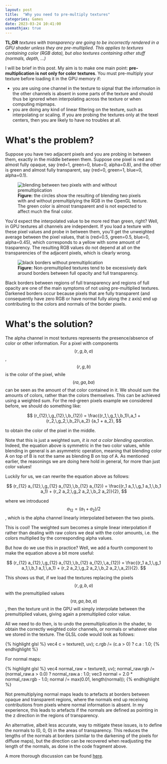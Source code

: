 ```yaml
---
layout: post
title:  "Why you need to pre-multiply textures"
categories: Games
date: 2023-03-24 10:41:00
usemathjax: true
---
```


**TL;DR** *textures with transparency are going to be incorrectly rendered in a GPU shader
unless they are pre-multiplied. This applies to textures containing color (RGB data),
but also textures containing other stuff (normals, depth, ...)*

I will be brief in this post. My aim is to make one main point:
**pre-multiplication is not only for color textures**.
You must pre-multiply your texture before loading it in the GPU memory if:

- you are using one channel in the texture to signal that the information
  in the other channels is absent in some parts of the texture and should thus
  be ignored when interpolating across the texture or when computing mipmaps.
- you are doing any kind of linear filtering on the texture, such as interpolating or scaling.
  If you are probing the textures only at the texel centers, then you are likely to have
  no troubles at all.

# What's the problem?

Suppose you have two adjacent pixels and you are probing in between them, exactly in the
middle between them. Suppose one pixel is red and almost fully opaque, say
(red=1, green=0, blue=0, alpha=0.8), and the other is green and almost fully transparent,
say (red=0, green=1, blue=0, alpha=0.1).

<figure>
  <img src="{{site.url}}/assets/premultiplication.svg"
       alt="blending between two pixels with and without premultiplication"/>
  <figcaption><strong>Figure:</strong> the circles show the resulting of blending two pixels
    with and without premultiplying the RGB in the OpenGL texture. The green color is almost
    transparent and is not expected to affect much the final color.</figcaption>
</figure>

You'd expect the interpolated value to be more
red than green, right? Well, in GPU textures all channels are independent.
If you load a texture with these pixel values and probe in between them, you'll get the
unweighted average between the pixel values, that is (red=0.5, green=0.5, blue=0, alpha=0.45),
which corresponds to a yellow with some amount of trasparency. The resulting RGB values do
not depend at all on the transparencies of the adjacent pixels, which is clearly wrong.

<figure>
  <img src="{{site.url}}/assets/premul_black_borders.png"
       alt="black borders without premultiplication"/>
  <figcaption><strong>Figure:</strong> Non-premultiplied textures tend to be excessively dark
  around borders between full opacity and full transparency.</figcaption>
</figure>

Black borders between regions of full transparency and regions of full opacity are one
of the main symptoms of not using pre-multiplied textures.
Darkened borders occur because pixels that are fully transparent (and consequently have
zero RGB or have normal fully along the z axis) end up contributing to the colors and
normals of the border pixels.

# What's the solution?

The alpha channel in most textures represents the presence/absence of color or other
information. For a pixel with components $$(r,\,g,\,b,\,a)$$,
$$(r,\,g,\,b)$$ is the color of the pixel, while $$(ra,\,ga,\,ba)$$ can be seen as
the amount of that color contained in it.
We should sum the amounts of colors, rather than the colors themselves.
This can be achieved using a weighted sum. For the red-green pixels example
we considered before, we should do something like:

$$
(r_{12},\,g_{12},\,b_{12}) =
  \frac{(r_1,\,g_1,\,b_1)\,a_1 + (r_2,\,g_2,\,b_2)\,a_2}
       {a_1 + a_2},
$$

to obtain the color of the pixel in the middle.

Note that this is just a weighted sum, *it is not a color blending operation*.
Indeed, the equation above is symmetric in the two color values, while blending in general
is an asymmetric operation, meaning that blending color A on top of B is not the same as
blending B on top of A. As mentioned earlier, the reasonings we are doing here hold in general,
for more than just color values!

Luckily for us, we can rewrite the equation above as follows:

$$
(r_{12} a_{12},\,g_{12} a_{12},\,b_{12} a_{12}) =
  \frac{(r_1 a_1,\,g_1 a_1,\,b_1 a_1) + (r_2 a_2,\,g_2 a_2,\,b_2 a_2)}{2},
$$

where we introduced $$a_{12} = (a_1 + a_2)/2$$, which is the alpha channel linearly
interpolated between the two pixels.

This is cool! The weighted sum becomes a simple linear interpolation if rather
than dealing with raw colors we deal with the color amounts, i.e. the colors multiplied
by the corresponding alpha values.

But how do we use this in practice? Well, we add a fourth component to make
the equation above a bit more useful:

$$
(r_{12} a_{12},\,g_{12} a_{12},\,b_{12} a_{12},\,a_{12}) =
  \frac{(r_1 a_1,\,g_1 a_1,\,b_1 a_1,\,a_1) + (r_2 a_2,\,g_2 a_2,\,b_2 a_2,\,a_2)}{2}.
$$

This shows us that, if we load the textures replacing the pixels
$$(r,\,g,\,b,\,a)$$ with the premultiplied values $$(ra,\,ga,\,ba,\,a)$$,
then the texture unit in the GPU will simply interpolate between
the premultiplied values, giving again a premultiplied color value.

All we need to do then, is to undo the premultiplication in the shader,
to obtain the correctly weighted color channels, or normals or whatever else we
stored in the texture. The GLSL code would look as follows:

{% highlight glsl %}
  vec4 c = texture(t, uv);
  c.rgb /= (c.a > 0) ? c.a : 1.0;
{% endhighlight %}

For normal maps:

{% highlight glsl %}
  vec4 normal_raw = texture(t, uv);
  normal_raw.rgb /= (normal_raw.a > 0.0) ? normal_raw.a : 1.0;
  vec3 normal = 2.0 * normal_raw.rgb - 1.0;
  normal /= max(0.01, length(normal));
{% endhighlight %}

Not premultiplying normal maps leads to artefacts at borders between opaque and transparent regions,
where the normals end up receiving contributions from pixels where normal information is absent.
In my experience, this leads to artefacts if the normals are defined as pointing
in the z direction in the regions of transparency.

An alternative, albeit less accurate, way to mitigate these issues, is to define
the normals to (0, 0, 0) in the areas of transparency. This reduces the lengths
of the normals at borders (similar to the darkening of the pixels for diffuse maps),
but the direction can be recovered when readjusting the length of the normals,
as done in the code fragment above.

A more thorough discussion can be found
[here](https://www.realtimerendering.com/blog/gpus-prefer-premultiplication/).
